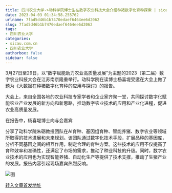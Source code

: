 ```yaml
---
title: 四川农业大学->动科学院博士生在数字农业科技大会介绍种猪数字化育种探索 | sicau.com.cn
date: 2023-04-03 01:34:58.255762
urlname: 7fad5d46b1b7470edaef6464ee6d2062
slug: 7fad5d46b1b7470edaef6464ee6d2062
tags: 
- 四川农业大学
categories:
- sicau.com.cn
- 四川农业大学
authorbox: false
sidebar: false
---
```

3月27日至29日，以“数字赋能助力农业高质量发展”为主题的2023（第二届）数字农业科技大会在江苏南京隆重举行。动科学院在读博士杨喜堤受邀在大会上做了题为《大数据在种猪数字化育种的应用与探讨》的报告。

大会上，来自全国各地的农业科技专家学者和企业家齐聚一堂，共同探讨数字化赋能农业产业发展的新方向和新思路，推动数字农业技术的应用和产业化进程，促进农业高质量发展。

在报告中，杨喜堤博士向与会嘉宾
<!--more-->
分享了动科学院朱砺教授团队在AI育种、基因组育种、智能养猪、数字农业等领域所取得的技术进展和未来规划。该团队通过数字化技术手段，扩展品种的基因库，分析不同基因之间的相互作用，制定合理的育种方案。这些技术的应用不仅提高了育种效率和准确性，还满足了市场的需求，推动了种业科技的升级。同时，数字农业技术的应用也为实现智能养猪、自动化生产等提供了技术支撑，推动了生猪产业的发展。报告内容引起现场嘉宾热烈反响。

![图](https://news.sicau.edu.cn/__local/E/97/9D/AE0882CDDC2953CB7E09135069E_E0C56EFE_22C1C3.png)

[转入文章首发地址](https://news.sicau.edu.cn/info/1078/71649.htm)